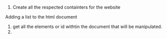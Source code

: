 1. Create all the respected containters for the website

Adding a list to the html document
1. get all the elements or id withtin the document that will be manipulated.
2. 